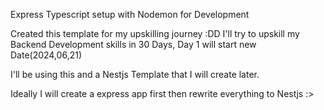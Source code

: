 

Express Typescript setup with Nodemon for Development

Created this template for my upskilling journey :DD I'll try to upskill my Backend Development skills in 30 Days, Day 1 will start new Date(2024,06,21)


I'll be using this and a Nestjs Template that I will create later.

Ideally I will create a express app first then rewrite everything to Nestjs :>
